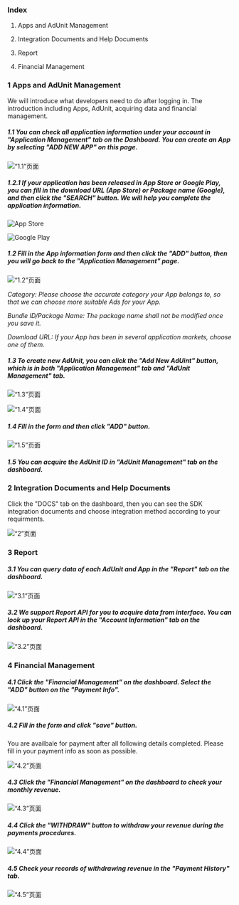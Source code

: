 ### Index
1. Apps and AdUnit Management

2. Integration Documents and Help Documents

3. Report

4. Financial Management

### 1 Apps and AdUnit Management
We will introduce what developers need to do after logging in. The introduction including Apps, AdUnit, acquiring data and financial management.

##### 1.1 You can check all application information under your account in "Application Management" tab on the Dashboard. You can create an App by selecting "ADD NEW APP" on this page.

![“1.1”页面](imgs/1.1.png)

##### 1.2.1 If your application has been released in App Store or Google Play, you can fill in the download URL (App Store) or Package name (Google), and then click the "SEARCH" button. We will help you complete the application information.

![App Store](imgs/1211en.png)

![Google Play](imgs/1212en.png)

##### 1.2 Fill in the App information form and then click the "ADD" button, then you will go back to the "Application Management" page.

![“1.2”页面](imgs/1.2.png)

*Category: Please choose the accurate category your App belongs to, so that we can choose more suitable Ads for your App.*

*Bundle ID/Package Name: The package name shall not be modified once you save it.*

*Download URL: If your App has been in several application markets, choose one of them.*

##### 1.3 To create new AdUnit, you can click the "Add New AdUint" button, which is in both "Application Management" tab and "AdUnit Management" tab.

![“1.3”页面](imgs/1.3.png)

![“1.4”页面](imgs/1.4.png)

##### 1.4 Fill in the form and then click "ADD" button. 

![“1.5”页面](imgs/1.5.png)

##### 1.5 You can acquire the AdUnit ID in "AdUnit Management" tab on the dashboard.

### 2 Integration Documents and Help Documents

Click the "DOCS" tab on the dashboard, then you can see the SDK integration documents and choose integration method according to your requirments. 

![“2”页面](imgs/2.png)

### 3 Report

##### 3.1 You can query data of each AdUnit and App in the "Report" tab on the dashboard.

![“3.1”页面](imgs/3.1.png)

##### 3.2 We support Report API for you to acquire data from interface. You can look up your Report API in the "Account Information" tab on the dashboard.

![“3.2”页面](imgs/3.2.png)

### 4 Financial Management

##### 4.1 Click the "Financial Management" on the dashboard. Select the "ADD" button on the "Payment Info".

![“4.1”页面](imgs/4.1.png)

##### 4.2 Fill in the form and click "save" button.

You are availbale for payment after all following details completed. Please fill in your payment info as soon as possible.

![“4.2”页面](imgs/4.2.png)

##### 4.3 Click the "Financial Management" on the dashboard to check your monthly revenue.

![“4.3”页面](imgs/4.3.png)

##### 4.4 Click the "WITHDRAW" button to withdraw your revenue during the payments procedures.

![“4.4”页面](imgs/4.4.png)

##### 4.5 Check your records of withdrawing revenue in the "Payment History" tab.

![“4.5”页面](imgs/4.5.png)